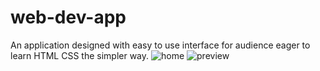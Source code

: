 # web-dev-app
An application designed with easy to use interface for audience eager to learn HTML CSS the simpler way.
![home](https://github.com/user-attachments/assets/0a84f818-88f1-4759-9c5d-dcac7463ff1d)
![preview](https://github.com/user-attachments/assets/0cbea71e-9cfd-4678-b3d6-cab244426bde)
